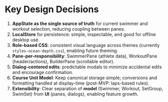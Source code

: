# Key Design Decisions

1. **AppState as the single source of truth** for current swimmer and workout selection, reducing coupling between panes.
2. **LocalStore** for persistence: simple, inspectable, and good for offline desktop use.
3. **Role-based CSS**: consistent visual language across themes (currently `styles-ocean-depth.css`), enabling future theming.
4. **Pane-per-responsibility**: SwimmerPane (athlete data), WorkoutPane (header/actions), BuilderPane (scrollable editor).
5. **Dialog-centered edits**: predictable modals to minimize accidental edits and encourage confirmation.
6. **Course Unit Model**: Keep canonical storage simple; conversions and formatting handled at display-time (post-MVP: laps-based rules).
7. **Extensibility**: Clear separation of **model** (Swimmer, Workout, SetGroup, SwimSet) from **UI** (panes, dialogs), enabling feature growth.
